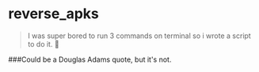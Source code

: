 # reverse_apks
> I was super bored to run 3 commands on terminal so i wrote a script to do it. :shit:

###Could be a Douglas Adams quote, but it's not.

